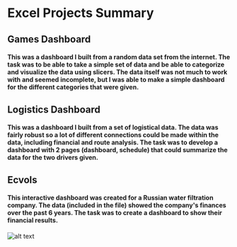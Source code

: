 # Excel Projects Summary 

## Games Dashboard
#### This was a dashboard I built from a random data set from the internet. The task was to be able to take a simple set of data and be able to categorize and visualize the data using slicers. The data itself was not much to work with and seemed incomplete, but I was able to make a simple dashboard for the different categories that were given.

## Logistics Dashboard
#### This was a dashboard I built from a set of logistical data. The data was fairly robust so a lot of different connections could be made within the data, including financial and route analysis. The task was to develop a dashboard with 2 pages (dashboard, schedule) that could summarize the data for the two drivers given. 

## Ecvols
#### This interactive dashboard was created for a Russian water filtration company. The data (included in the file) showed the company's finances over the past 6 years. The task was to create a dashboard to show their financial results.
![alt text](https://https://github.com/Unclegeenoo/Data-Science-Portfolio/tree/main/Excel%20Projects/ecvols_vertical.png)
